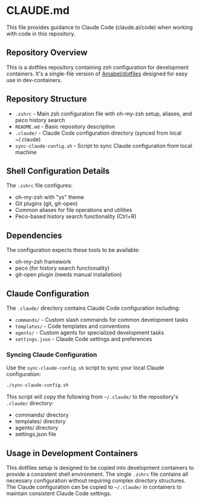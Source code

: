 # CLAUDE.md

This file provides guidance to Claude Code (claude.ai/code) when working with code in this repository.

## Repository Overview

This is a dotfiles repository containing zsh configuration for development containers. It's a single-file version of [Amabel/dotfiles](https://github.com/Amabel/dotfiles) designed for easy use in dev-containers.

## Repository Structure

- `.zshrc` - Main zsh configuration file with oh-my-zsh setup, aliases, and peco history search
- `README.md` - Basic repository description
- `.claude/` - Claude Code configuration directory (synced from local ~/.claude)
- `sync-claude-config.sh` - Script to sync Claude configuration from local machine

## Shell Configuration Details

The `.zshrc` file configures:
- oh-my-zsh with "ys" theme
- Git plugins (git, git-open)
- Common aliases for file operations and utilities
- Peco-based history search functionality (Ctrl+R)

## Dependencies

The configuration expects these tools to be available:
- oh-my-zsh framework
- peco (for history search functionality)
- git-open plugin (needs manual installation)

## Claude Configuration

The `.claude/` directory contains Claude Code configuration including:
- `commands/` - Custom slash commands for common development tasks
- `templates/` - Code templates and conventions
- `agents/` - Custom agents for specialized development tasks
- `settings.json` - Claude Code settings and preferences

### Syncing Claude Configuration

Use the `sync-claude-config.sh` script to sync your local Claude configuration:

```bash
./sync-claude-config.sh
```

This script will copy the following from `~/.claude/` to the repository's `.claude/` directory:
- commands/ directory
- templates/ directory
- agents/ directory
- settings.json file

## Usage in Development Containers

This dotfiles setup is designed to be copied into development containers to provide a consistent shell environment. The single `.zshrc` file contains all necessary configuration without requiring complex directory structures. The Claude configuration can be copied to `~/.claude/` in containers to maintain consistent Claude Code settings.